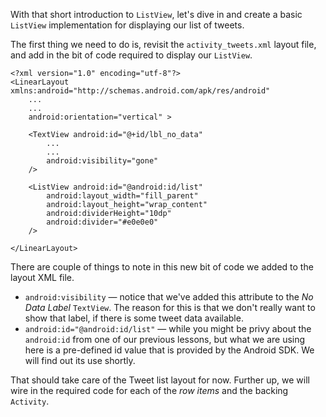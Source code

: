 With that short introduction to `ListView`, let's dive in and create a basic `ListView` implementation
for displaying our list of tweets. 

The first thing we need to do is, revisit the `activity_tweets.xml` layout file, and add in the bit of
code required to display our `ListView`.  

    <?xml version="1.0" encoding="utf-8"?>
    <LinearLayout xmlns:android="http://schemas.android.com/apk/res/android"
        ...
        ...
        android:orientation="vertical" >
        
        <TextView android:id="@+id/lbl_no_data"
            ...
            ...
            android:visibility="gone"
        />
        
        <ListView android:id="@android:id/list"
            android:layout_width="fill_parent"
            android:layout_height="wrap_content"
            android:dividerHeight="10dp"
            android:divider="#e0e0e0"
        />
        
    </LinearLayout>

There are couple of things to note in this new bit of code we added to the layout XML file.  

* `android:visibility` &mdash; notice that we've added this attribute to the *No Data Label* `TextView`. 
The reason for this is that we don't really want to show that label, if there is some tweet data available.  
* `android:id="@android:id/list"` &mdash; while you might be privy about the `android:id` from one of our 
previous lessons, but what we are using here is a pre-defined id value that is provided by the Android SDK. 
We will find out its use shortly.

That should take care of the Tweet list layout for now. Further up, we will wire in the required code for each of
the *row items* and the backing `Activity`.